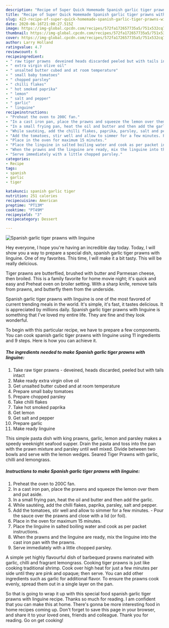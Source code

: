 ```yaml
---
description: "Recipe of Super Quick Homemade Spanish garlic tiger prawns with linguine"
title: "Recipe of Super Quick Homemade Spanish garlic tiger prawns with linguine"
slug: 423-recipe-of-super-quick-homemade-spanish-garlic-tiger-prawns-with-linguine
date: 2020-06-16T21:00:27.515Z
image: https://img-global.cpcdn.com/recipes/572fa172657735a5/751x532cq70/spanish-garlic-tiger-prawns-with-linguine-recipe-main-photo.jpg
thumbnail: https://img-global.cpcdn.com/recipes/572fa172657735a5/751x532cq70/spanish-garlic-tiger-prawns-with-linguine-recipe-main-photo.jpg
cover: https://img-global.cpcdn.com/recipes/572fa172657735a5/751x532cq70/spanish-garlic-tiger-prawns-with-linguine-recipe-main-photo.jpg
author: Larry Holland
ratingvalue: 4.7
reviewcount: 6
recipeingredient:
- " raw tiger prawns  deveined heads discarded peeled but with tails intact"
- " extra virgin olive oil"
- " unsalted butter cubed and at room temperature"
- " small baby tomatoes"
- " chopped parsley"
- " chilli flakes"
- " hot smoked paprika"
- " lemon"
- " salt and pepper"
- " garlic"
- " linguine"
recipeinstructions:
- "Preheat the oven to 200C fan."
- "In a cast iron pan, place the prawns and squeeze the lemon over them and put aside."
- "In a small frying pan, heat the oil and butter and then add the garlic."
- "While sautéing, add the chilli flakes, paprika, parsley, salt and pepper."
- "Add the tomatoes, stir well and allow to simmer for a few minutes. Pour the sauce over the prawns and close with a lid (or foil)."
- "Place in the oven for maximum 15 minutes."
- "Place the linguine in salted boiling water and cook as per packet instructions."
- "When the prawns and the linguine are ready, mix the linguine into the cast iron pan with the prawns."
- "Serve immediately with a little chopped parsley."
categories:
- Recipe
tags:
- spanish
- garlic
- tiger

katakunci: spanish garlic tiger 
nutrition: 251 calories
recipecuisine: American
preptime: "PT13M"
cooktime: "PT49M"
recipeyield: "3"
recipecategory: Dessert

---
```



![Spanish garlic tiger prawns with linguine](https://img-global.cpcdn.com/recipes/572fa172657735a5/751x532cq70/spanish-garlic-tiger-prawns-with-linguine-recipe-main-photo.jpg)

Hey everyone, I hope you're having an incredible day today. Today, I will show you a way to prepare a special dish, spanish garlic tiger prawns with linguine. One of my favorites. This time, I will make it a bit tasty. This will be really delicious.

Tiger prawns are butterflied, brushed with butter and Parmesan cheese, then broiled. This is a family favorite for home movie night; it&#39;s quick and easy and Preheat oven on broiler setting. With a sharp knife, remove tails from prawns, and butterfly them from the underside.

Spanish garlic tiger prawns with linguine is one of the most favored of current trending meals in the world. It's simple, it's fast, it tastes delicious. It is appreciated by millions daily. Spanish garlic tiger prawns with linguine is something that I've loved my entire life. They are fine and they look wonderful.


To begin with this particular recipe, we have to prepare a few components. You can cook spanish garlic tiger prawns with linguine using 11 ingredients and 9 steps. Here is how you can achieve it.

<!--inarticleads1-->

##### The ingredients needed to make Spanish garlic tiger prawns with linguine:

1. Take  raw tiger prawns - deveined, heads discarded, peeled but with tails intact
1. Make ready  extra virgin olive oil
1. Get  unsalted butter cubed and at room temperature
1. Prepare  small baby tomatoes
1. Prepare  chopped parsley
1. Take  chilli flakes
1. Take  hot smoked paprika
1. Get  lemon
1. Get  salt and pepper
1. Prepare  garlic
1. Make ready  linguine


This simple pasta dish with king prawns, garlic, lemon and parsley makes a speedy weeknight seafood supper. Drain the pasta and toss into the pan with the prawn mixture and parsley until well mixed. Divide between two bowls and serve with the lemon wedges. Seared Tiger Prawns with garlic, chilli and lemongrass. 

<!--inarticleads2-->

##### Instructions to make Spanish garlic tiger prawns with linguine:

1. Preheat the oven to 200C fan.
1. In a cast iron pan, place the prawns and squeeze the lemon over them and put aside.
1. In a small frying pan, heat the oil and butter and then add the garlic.
1. While sautéing, add the chilli flakes, paprika, parsley, salt and pepper.
1. Add the tomatoes, stir well and allow to simmer for a few minutes. - Pour the sauce over the prawns and close with a lid (or foil).
1. Place in the oven for maximum 15 minutes.
1. Place the linguine in salted boiling water and cook as per packet instructions.
1. When the prawns and the linguine are ready, mix the linguine into the cast iron pan with the prawns.
1. Serve immediately with a little chopped parsley.


A simple yet highly flavourful dish of barbequed prawns marinated with garlic, chilli and fragrant lemongrass. Cooking tiger prawns is just like cooking traditional shrimp. Cook over high heat for just a few minutes per side until they are pink and opaque; then serve. You can add other ingredients such as garlic for additional flavor. To ensure the prawns cook evenly, spread them out in a single layer on the pan. 

So that is going to wrap it up with this special food spanish garlic tiger prawns with linguine recipe. Thanks so much for reading. I am confident that you can make this at home. There's gonna be more interesting food in home recipes coming up. Don't forget to save this page in your browser, and share it to your loved ones, friends and colleague. Thank you for reading. Go on get cooking!
